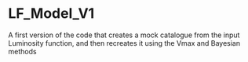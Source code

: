 # LF_Model_V1
A first version of the code that creates a mock catalogue from the input Luminosity function, and then recreates it using the Vmax and Bayesian methods
